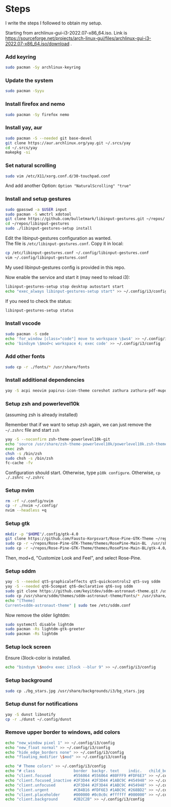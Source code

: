 # Steps

I write the steps I followed to obtain my setup.

Starting from archlinux-gui-i3-2022.07-x86_64.iso. Link is https://sourceforge.net/projects/arch-linux-gui/files/archlinux-gui-i3-2022.07-x86_64.iso/download .

### Add keyring
```sh
sudo pacman -Sy archlinux-keyring
```


### Update the system
```sh
sudo pacman -Syyu
```

### Install firefox and nemo
```sh
sudo pacman -Sy firefox nemo
```

### Install yay, aur
```sh
sudo pacman -S --needed git base-devel
git clone https://aur.archlinux.org/yay.git ~/.srcs/yay
cd ~/.srcs/yay
makepkg -si
```

### Set natural scrolling
```sh
sudo vim /etc/X11/xorg.conf.d/30-touchpad.conf
```
And add another Option: `Option "NaturalScrolling" "true"`

### Install and setup gestures
```sh
sudo gpasswd -a $USER input
sudo pacman -S wmctrl xdotool
git clone https://github.com/bulletmark/libinput-gestures.git ~/repos/
cd ~/repos/libinput-gestures
sudo ./libinput-gestures-setup install
```

Edit the libinput-gestures configuration as wanted.  
The file is `/etc/libinput-gestures.conf`. Copy it in local:

```sh
cp /etc/libinput-gestures.conf ~/.config/libinput-gestures.conf
vim ~/.config/libinput-gestures.conf
```

My used libinput-gestures config is provided in this repo.

Now enable the service and start it (may need to reload i3):
```sh
libinput-gestures-setup stop desktop autostart start
echo "exec_always libinput-gestures-setup start" >> ~/.config/i3/config
```

If you need to check the status:
```sh
libinput-gestures-setup status
```

### Install vscode
```sh
sudo pacman -S code
echo 'for_window [class="code"] move to workspace \$ws4' >> ~/.config/i3/config
echo 'bindsym \$mod+c workspace 4; exec code' >> ~/.config/i3/config
```

### Add other fonts
```sh
sudo cp -r ./fonts/* /usr/share/fonts
```

### Install additional dependencies
```sh
yay -S acpi neovim papirus-icon-theme coreshot zathura zathura-pdf-mupdf
```

### Setup zsh and powerlevel10k

(assuming zsh is already installed)  

Remember that if we want to setup zsh again, we can just remove the `~/.zshrc` file and start `zsh`

```sh
yay -S --noconfirm zsh-theme-powerlevel10k-git
echo 'source /usr/share/zsh-theme-powerlevel10k/powerlevel10k.zsh-theme' >>~/.zshrc
exec zsh
chsh -s /bin/zsh
sudo chsh -s /bin/zsh
fc-cache -fv
```

Configuration should start. Otherwise, type `p10k configure`. Otherwise, `cp ./.zshrc ~/.zshrc`

### Setup nvim
```sh
rm -rf ~/.config/nvim
cp -r ./nvim ~/.config/
nvim --headless +q
```

### Setup gtk
```sh
mkdir -p "$HOME"/.config/gtk-4.0
git clone https://github.com/Fausto-Korpsvart/Rose-Pine-GTK-Theme ~/repos/Rose-Pine-GTK-Theme
sudo cp -r ~/repos/Rose-Pine-GTK-Theme/themes/RosePine-Main-BL  /usr/share/themes/RosePine-Main
sudo cp -r ~/repos/Rose-Pine-GTK-Theme/themes/RosePine-Main-BL/gtk-4.0/* "$HOME"/.config/gtk-4.0
```

Then, mod+d, "Customize Look and Feel", and select Rose-Pine.

### Setup sddm
```sh
yay -S --needed qt5-graphicaleffects qt5-quickcontrols2 qt5-svg sddm
yay -S --needed qt6-5compat qt6-declarative qt6-svg sddm
sudo git clone https://github.com/keyitdev/sddm-astronaut-theme.git /usr/share/sddm/themes/sddm-astronaut-theme
sudo cp /usr/share/sddm/themes/sddm-astronaut-theme/Fonts/* /usr/share/fonts/
echo "[Theme]
Current=sddm-astronaut-theme" | sudo tee /etc/sddm.conf
```

Now remove the older lightdm:
```sh
sudo systemctl disable lightdm
sudo pacman -Rs lightdm-gtk-greeter
sudo pacman -Rs lightdm
```

### Setup lock screen
Ensure i3lock-color is installed.
```sh
echo "bindsym \$mod+x exec i3lock --blur 9" >> ~/.config/i3/config
```

### Setup background
```sh
sudo cp ./bg_stars.jpg /usr/share/backgrounds/i3/bg_stars.jpg
```

### Setup dunst for notifications
```sh
yay -S dunst libnotify
cp -r ./dunst ~/.config/dunst
```

### Remove upper border to windows, add colors
```sh
echo "new_window pixel 1" >> ~/.config/i3/config
echo "new_float normal" >> ~/.config/i3/config
echo "hide_edge_borders none" >> ~/.config/i3/config
echo "floating_modifier \$mod" >> ~/.config/i3/config

echo "# Theme colors" >> ~/.config/i3/config
echo "# class                 border  backgr. text    indic.   child_border" >> ~/.config/i3/config
echo "client.focused          #556064 #556064 #80FFF9 #FDF6E3" >> ~/.config/i3/config
echo "client.focused_inactive #2F3D44 #2F3D44 #1ABC9C #454948" >> ~/.config/i3/config
echo "client.unfocused        #2F3D44 #2F3D44 #1ABC9C #454948" >> ~/.config/i3/config
echo "client.urgent           #CB4B16 #FDF6E3 #1ABC9C #268BD2" >> ~/.config/i3/config
echo "client.placeholder      #000000 #0c0c0c #ffffff #000000" >> ~/.config/i3/config
echo "client.background       #2B2C2B" >> ~/.config/i3/config
```
